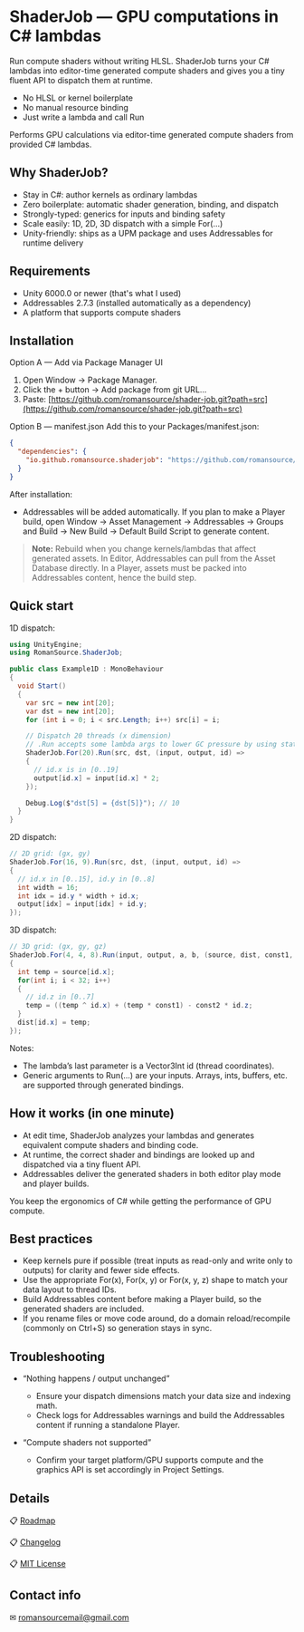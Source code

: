# ShaderJob — GPU computations in C# lambdas
Run compute shaders without writing HLSL. ShaderJob turns your C# lambdas into editor-time generated compute shaders and gives you a tiny fluent API to dispatch them at runtime.
- No HLSL or kernel boilerplate
- No manual resource binding
- Just write a lambda and call Run

Performs GPU calculations via editor-time generated compute shaders from provided C# lambdas.
## Why ShaderJob?
- Stay in C#: author kernels as ordinary lambdas
- Zero boilerplate: automatic shader generation, binding, and dispatch
- Strongly-typed: generics for inputs and binding safety
- Scale easily: 1D, 2D, 3D dispatch with a simple For(...)
- Unity-friendly: ships as a UPM package and uses Addressables for runtime delivery

## Requirements
- Unity 6000.0 or newer (that's what I used)
- Addressables 2.7.3 (installed automatically as a dependency)
- A platform that supports compute shaders

## Installation
Option A — Add via Package Manager UI
1. Open Window → Package Manager.
2. Click the + button → Add package from git URL...
3. Paste: [https://github.com/romansource/shader-job.git?path=src](https://github.com/romansource/shader-job.git?path=src)

Option B — manifest.json Add this to your Packages/manifest.json:
``` json
{
  "dependencies": {
    "io.github.romansource.shaderjob": "https://github.com/romansource/shader-job.git?path=src"
  }
}
```
After installation:
- Addressables will be added automatically. If you plan to make a Player build, open Window → Asset Management → Addressables → Groups and Build → New Build → Default Build Script to generate content.
 
> **Note:** Rebuild when you change kernels/lambdas that affect generated assets. In Editor, Addressables can pull from the Asset Database directly. In a Player, assets must be packed into Addressables content, hence the build step.


## Quick start
1D dispatch:
``` csharp
using UnityEngine;
using RomanSource.ShaderJob; 

public class Example1D : MonoBehaviour
{
  void Start()
  {
    var src = new int[20];
    var dst = new int[20];
    for (int i = 0; i < src.Length; i++) src[i] = i;

    // Dispatch 20 threads (x dimension)
    // .Run accepts some lambda args to lower GC pressure by using static delegates
    ShaderJob.For(20).Run(src, dst, (input, output, id) =>
    {
      // id.x is in [0..19]
      output[id.x] = input[id.x] * 2;
    });

    Debug.Log($"dst[5] = {dst[5]}"); // 10
  }
}
```
2D dispatch:
``` csharp
// 2D grid: (gx, gy)
ShaderJob.For(16, 9).Run(src, dst, (input, output, id) =>
{
  // id.x in [0..15], id.y in [0..8]
  int width = 16;
  int idx = id.y * width + id.x;
  output[idx] = input[idx] + id.y;
});
```
3D dispatch:
``` csharp
// 3D grid: (gx, gy, gz)
ShaderJob.For(4, 4, 8).Run(input, output, a, b, (source, dist, const1, const2, id) =>
{
  int temp = source[id.x];
  for(int i; i < 32; i++)
  {
    // id.z in [0..7]
    temp = ((temp ^ id.x) + (temp * const1) - const2 * id.z;
  }
  dist[id.x] = temp;
});
```

Notes:
- The lambda’s last parameter is a Vector3Int id (thread coordinates).
- Generic arguments to Run(...) are your inputs. Arrays, ints, buffers, etc. are supported through generated bindings.

## How it works (in one minute)
- At edit time, ShaderJob analyzes your lambdas and generates equivalent compute shaders and binding code.
- At runtime, the correct shader and bindings are looked up and dispatched via a tiny fluent API.
- Addressables deliver the generated shaders in both editor play mode and player builds.

You keep the ergonomics of C# while getting the performance of GPU compute.
## Best practices
- Keep kernels pure if possible (treat inputs as read-only and write only to outputs) for clarity and fewer side effects.
- Use the appropriate For(x), For(x, y) or For(x, y, z) shape to match your data layout to thread IDs.
- Build Addressables content before making a Player build, so the generated shaders are included.
- If you rename files or move code around, do a domain reload/recompile (commonly on Ctrl+S) so generation stays in sync.

## Troubleshooting
- “Nothing happens / output unchanged”
    - Ensure your dispatch dimensions match your data size and indexing math.
    - Check logs for Addressables warnings and build the Addressables content if running a standalone Player.

- “Compute shaders not supported”
    - Confirm your target platform/GPU supports compute and the graphics API is set accordingly in Project Settings.

##  Details
📋 [Roadmap](https://github.com/romansource/shader-job/blob/main/Documentation~/ROADMAP.md)

📋 [Changelog](https://github.com/romansource/shader-job/blob/main/Documentation~/CHANGELOG.md)

📋 [MIT License](https://github.com/romansource/shader-job/blob/main/LICENSE.md)

## Contact info

✉ romansourcemail@gmail.com
